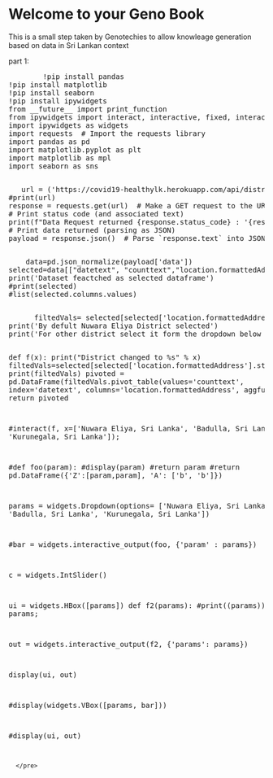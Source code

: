 # Welcome to your Geno Book

This is a small step taken by Genotechies to allow knowleage generation based on data in Sri Lankan context
<html>
  <head>
    <title>An active web page</title>
<!--     <script type="text/x-thebe-config">
      {
        bootstrap: true,
        selector: "pre",
        requestKernel: true,
    binderOptions: {
        repo: "binder-examples/requirements",
        ref: "master",
    },
      }
    </script>
  <script src="https://unpkg.com/thebe@latest/lib/index.js"></script>
     <script >$.getScript("https://unpkg.com/thebe@latest")
    .done(function (script, textStatus) {
           thebelab.events.on("request-kernel")((kernel) => {
    // Find any cells with an initialization tag and ask Thebe to run them when ready
    kernel.requestExecute({code: "import numpy as np"})
    kernel.requestExecute({code: "import matplotlib.pyplot as plt"})
      });
    })
</script> -->
  </head>
  <body>
 part 1:
  <!--   <pre>
    %matplotlib inline
import ipywidgets as widgets
import requests  # Import the requests library
import pandas as pd
import matplotlib.pyplot as plt
import matplotlib as mpl
import seaborn as sns
    </pre>
    Sed do eiusmod tempor incididunt ut labore et dolore magna aliqua:
    <pre data-executable="true">
x = np.linspace(0,10)
plt.plot(x, np.sin(x))
plt.plot(x, np.cos(x))
    </pre> -->
     <pre data-executable>
        !pip install pandas
!pip install matplotlib
!pip install seaborn
!pip install ipywidgets
from __future__ import print_function
from ipywidgets import interact, interactive, fixed, interact_manual
import ipywidgets as widgets
import requests  # Import the requests library
import pandas as pd
import matplotlib.pyplot as plt
import matplotlib as mpl
import seaborn as sns
  </pre>
   <pre data-executable>
   url = ('https://covid19-healthylk.herokuapp.com/api/districtstotal?startdate=2021-08-31&enddate=2021-09-31')
#print(url)
response = requests.get(url)  # Make a GET request to the URL
# Print status code (and associated text)
print(f"Data Request returned {response.status_code} : '{response.reason}'")
# Print data returned (parsing as JSON)
payload = response.json()  # Parse `response.text` into JSON
   </pre>
    <pre data-executable>
    data=pd.json_normalize(payload['data'])
selected=data[["datetext", "counttext","location.formattedAddress"]]
print('Dataset feactched as selected dataframe')
#print(selected)
#list(selected.columns.values)
     </pre>
      <pre data-executable>
      filtedVals= selected[selected['location.formattedAddress'].str.contains('Nuwara Eliya, Sri Lanka')]
print('By defult Nuwara Eliya District selected')
print('For other district select it form the dropdown below >>>')



def f(x):
    print("District changed to %s" % x)
    filtedVals=selected[selected['location.formattedAddress'].str.contains(x)]
    print(filtedVals)
    pivoted = pd.DataFrame(filtedVals.pivot_table(values='counttext', index='datetext', columns='location.formattedAddress', aggfunc='sum'))
    return pivoted

#interact(f, x=['Nuwara Eliya, Sri Lanka', 'Badulla, Sri Lanka', 'Kurunegala, Sri Lanka']);



#def foo(param):
    #display(param)
    #return param
    #return pd.DataFrame({'Z':[param,param], 'A': ['b', 'b']})

params = widgets.Dropdown(options= ['Nuwara Eliya, Sri Lanka', 'Badulla, Sri Lanka', 'Kurunegala, Sri Lanka'])

#bar = widgets.interactive_output(foo, {'param' : params})


c = widgets.IntSlider()

ui = widgets.HBox([params])
def f2(params):
    #print((params))
    return params;

out = widgets.interactive_output(f2, {'params': params})

display(ui, out)


#display(widgets.VBox([params, bar]))

#display(ui, out)

      </pre>
 <script src="_static/juniper.min.js"></script>
 
 <script>new Juniper({ repo: 'GenoTechies/spacy-io-binder',isolateCells:false })</script>
  </body>
</html>
<!-- 
https://github.com/executablebooks/thebe/blob/65800aa141f708476e953c080f12ebbadcf8dd2d/docs/_static/html_examples/demo-status-widget.html -->